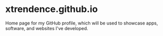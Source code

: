 # xtrendence.github.io

Home page for my GitHub profile, which will be used to showcase apps, software, and websites I've developed. 
